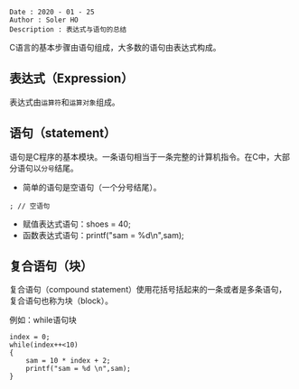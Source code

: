 ```
Date : 2020 - 01 - 25
Author : Soler HO
Description : 表达式与语句的总结
```
C语言的基本步骤由语句组成，大多数的语句由表达式构成。

## 表达式（Expression）
表达式由`运算符`和`运算对象`组成。




## 语句（statement）
语句是C程序的基本模块。一条语句相当于一条完整的计算机指令。在C中，大部分语句以`分号`结尾。

- 简单的语句是空语句（一个分号结尾）。
```
; // 空语句
```

- 赋值表达式语句：shoes = 40;
- 函数表达式语句：printf("sam = %d\n",sam);


## 复合语句（块）

复合语句（compound statement）使用花括号括起来的一条或者是多条语句，复合语句也称为块（block）。

例如：while语句块
```
index = 0;
while(index++<10)
{
    sam = 10 * index + 2;
    printf("sam = %d \n",sam);
}
```
